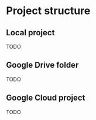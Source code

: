# Project structure

## Local project

TODO

## Google Drive folder

TODO

## Google Cloud project

TODO